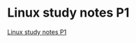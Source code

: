 # Linux study notes P1
[Linux study notes P1](https://aiwithcloud.com/2022/09/16/linux_study_notes_p1/)
